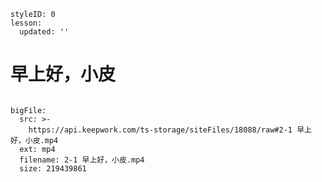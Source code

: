 ```@Lesson
styleID: 0
lesson:
  updated: ''

```

# 早上好，小皮

```@BigFile

bigFile:
  src: >-
    https://api.keepwork.com/ts-storage/siteFiles/18088/raw#2-1 早上好，小皮.mp4
  ext: mp4
  filename: 2-1 早上好，小皮.mp4
  size: 219439861
          
```